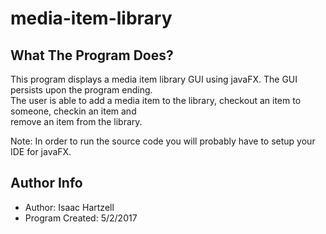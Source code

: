 # media-item-library

## What The Program Does?
This program displays a media item library GUI using javaFX. The GUI persists upon the program ending.\
The user is able to add a media item to the library, checkout an item to someone, checkin an item and\
remove an item from the library.

Note: In order to run the source code you will probably have to setup your IDE for javaFX.

## Author Info
- Author: Isaac Hartzell
- Program Created: 5/2/2017
